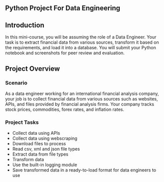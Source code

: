 ## Python Project For Data Engineering

## Introduction

In this mini-course, you will be assuming the role of a Data Engineer. Your task is to extract financial data from various sources, transform it based on the requirements, and load it into a database. You will submit your Python notebook and screenshots for peer review and evaluation.

## Project Overview

### Scenario

As a data engineer working for an international financial analysis company, your job is to collect financial data from various sources such as websites, APIs, and files provided by financial analysis firms. Your company tracks stock prices, commodities, forex rates, and inflation rates. 

### Project Tasks

- Collect data using APIs
- Collect data using webscraping
- Download files to process
- Read csv, xml and json file types
- Extract data from file types
- Transform data
- Use the built-in logging module
- Save transformed data in a ready-to-load format for data engineers to use


